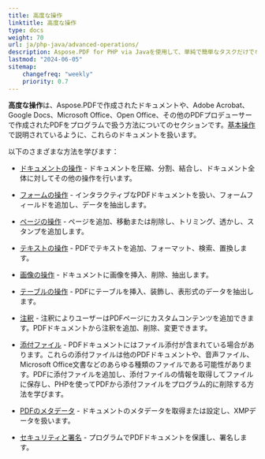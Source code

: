 ```yaml
---
title: 高度な操作
linktitle: 高度な操作
type: docs
weight: 70
url: ja/php-java/advanced-operations/
description: Aspose.PDF for PHP via Javaを使用して、単純で簡単なタスクだけでなく、より複雑な目標にも対処できます。
lastmod: "2024-06-05"
sitemap:
    changefreq: "weekly"
    priority: 0.7
---
```


**高度な操作**は、Aspose.PDFで作成されたドキュメントや、Adobe Acrobat、Google Docs、Microsoft Office、Open Office、その他のPDFプロデューサーで作成されたPDFをプログラムで扱う方法についてのセクションです。[基本操作](/pdf/php-java/basic-operations)で説明されているように、これらのドキュメントを扱います。

以下のさまざまな方法を学びます：

- [ドキュメントの操作](/pdf/php-java/working-with-documents/) - ドキュメントを圧縮、分割、結合し、ドキュメント全体に対してその他の操作を行います。
- [フォームの操作](/pdf/php-java/working-with-forms/) - インタラクティブなPDFドキュメントを扱い、フォームフィールドを追加し、データを抽出します。

- [ページの操作](/pdf/php-java/working-with-pages/) - ページを追加、移動または削除し、トリミング、透かし、スタンプを追加します。
- [テキストの操作](/pdf/php-java/working-with-text/) - PDFでテキストを追加、フォーマット、検索、置換します。
- [画像の操作](/pdf/php-java/working-with-images/) - ドキュメントに画像を挿入、削除、抽出します。
- [テーブルの操作](/pdf/php-java/working-with-tables/) - PDFにテーブルを挿入、装飾し、表形式のデータを抽出します。
- [注釈](/pdf/php-java/annotations/) - 注釈によりユーザーはPDFページにカスタムコンテンツを追加できます。PDFドキュメントから注釈を追加、削除、変更できます。
- [添付ファイル](/pdf/php-java/attachments/) - PDFドキュメントにはファイル添付が含まれている場合があります。これらの添付ファイルは他のPDFドキュメントや、音声ファイル、Microsoft Office文書などのあらゆる種類のファイルである可能性があります。PDFに添付ファイルを追加し、添付ファイルの情報を取得してファイルに保存し、PHPを使ってPDFから添付ファイルをプログラム的に削除する方法を学びます。
- [PDFのメタデータ](/pdf/php-java/pdf-file-metadata/) - ドキュメントのメタデータを取得または設定し、XMPデータを扱います。

- [セキュリティと署名](/pdf/php-java/securing-and-signing/) - プログラムでPDFドキュメントを保護し、署名します。